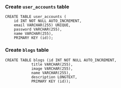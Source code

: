 ### Create `user_accounts` table

```
CREATE TABLE user_accounts (
    id INT NOT NULL AUTO_INCREMENT, 
    email VARCHAR(255) UNIQUE, 
    password VARCHAR(255), 
    name VARCHAR(255), 
    PRIMARY KEY (id));
```

### Create `blogs` table 

```
CREATE TABLE blogs (id INT NOT NULL AUTO_INCREMENT,
            title VARCHAR(255),
            image VARCHAR(255), 
            name VARCHAR(255),
            description LONGTEXT,
            PRIMARY KEY (id));
```